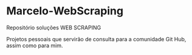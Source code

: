 # Marcelo-WebScraping
Repositório soluções WEB SCRAPING

Projetos pessoais que servirão de consulta para a comunidade Git Hub, assim como para mim.
